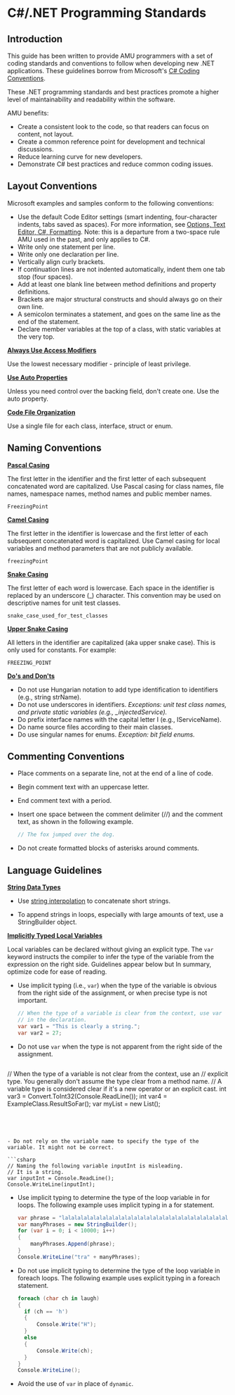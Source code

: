 # **C#/.NET Programming Standards**

## **Introduction**

This guide has been written to provide AMU programmers with a set of coding standards and conventions to follow when developing new .NET applications. These guidelines borrow from Microsoft's  [C# Coding Conventions](https://docs.microsoft.com/en-us/dotnet/csharp/programming-guide/inside-a-program/coding-conventions).

These .NET programming standards and best practices promote a higher level of maintainability and readability within the software.

AMU benefits:

- Create a consistent look to the code, so that readers can focus on content, not layout.
- Create a common reference point for development and technical discussions.
- Reduce learning curve for new developers.
- Demonstrate C# best practices and reduce common coding issues.



## Layout Conventions

Microsoft examples and samples conform to the following conventions:

- Use the default Code Editor settings (smart indenting, four-character indents, tabs saved as spaces). For more information, see [Options, Text Editor, C#, Formatting](https://docs.microsoft.com/en-us/visualstudio/ide/reference/options-text-editor-csharp-formatting).  Note: this is a departure from a two-space rule AMU used in the past, and only applies to C#.
- Write only one statement per line.
- Write only one declaration per line.
- Vertically align curly brackets.
- If continuation lines are not indented automatically, indent them one tab stop (four spaces).
- Add at least one blank line between method definitions and property definitions.
- Brackets are major structural constructs and should always go on their own line.
- A semicolon terminates a statement, and goes on the same line as the end of the statement.
- Declare member variables at the top of a class, with static variables at the very top.

**<u>Always Use Access Modifiers</u>**

Use the lowest necessary modifier - principle of least privilege.

**<u>Use Auto Properties</u>**

Unless you need control over the backing field, don't create one. Use the auto property.

**<u>Code File Organization</u>**

Use a single file for each class, interface, struct or enum.



## Naming Conventions

**<u>Pascal Casing</u>**

The first letter in the identifier and the first letter of each subsequent concatenated word are capitalized. Use Pascal casing for class names, file names, namespace names, method names and public member names.

`FreezingPoint	`

**<u>Camel Casing</u>**

The first letter in the identifier is lowercase and the first letter of each subsequent concatenated word is capitalized. Use Camel casing for local variables and method parameters that are not publicly available.

`freezingPoint`

**<u>Snake Casing</u>**

The first letter of each word is lowercase. Each space in the identifier is replaced by an underscore (_) character. This convention may be used on descriptive names for unit test classes.

`snake_case_used_for_test_classes`

**<u>Upper Snake Casing</u>**

All letters in the identifier are capitalized (aka upper snake case). This is only used for constants. For example:

`FREEZING_POINT`

**<u>Do's and Don'ts</u>** 

- Do not use Hungarian notation to add type identification to identifiers (e.g., string strName).
- Do not use underscores in identifiers. *Exceptions: unit test class names, and private static variables* *(e.g., _injectedService).*
- Do prefix interface names with the capital letter I (e.g., IServiceName).
- Do name source files according to their main classes.
- Do use singular names for enums. *Exception: bit field enums.*



## Commenting Conventions

- Place comments on a separate line, not at the end of a line of code.

- Begin comment text with an uppercase letter.

- End comment text with a period.

- Insert one space between the comment delimiter (//) and the comment text, as shown in the following example.

  ```csharp
  // The fox jumped over the dog.
  ```

- Do not create formatted blocks of asterisks around comments.

  

## Language Guidelines

**<u>String Data Types</u>**

- Use [string interpolation](https://docs.microsoft.com/en-us/dotnet/csharp/language-reference/tokens/interpolated) to concatenate short strings.

- To append strings in loops, especially with large amounts of text, use a StringBuilder object.

  

<u>**Implicitly Typed Local Variables**</u>

Local variables can be declared without giving an explicit type. The `var` keyword instructs the compiler to infer the type of the variable from the expression on the right side. Guidelines appear below but In summary, optimize code for ease of reading.

- Use implicit typing (i.e., `var`) when the type of the variable is obvious from the right side of the assignment, or when precise type is not important.

   ```csharp
   // When the type of a variable is clear from the context, use var
   // in the declaration.
   var var1 = "This is clearly a string.";
   var var2 = 27;
   ```




- Do not use `var` when the type is not apparent from the right side of the assignment.

  ```csharp
// When the type of a variable is not clear from the context, use an
// explicit type. You generally don't assume the type clear from a method name.
// A variable type is considered clear if it's a new operator or an explicit cast.
int var3 = Convert.ToInt32(Console.ReadLine());
int var4 = ExampleClass.ResultSoFar();
var myList = new List<string>();
  ```




- Do not rely on the variable name to specify the type of the variable. It might not be correct.

  ```csharp
  // Naming the following variable inputInt is misleading.
  // It is a string.
  var inputInt = Console.ReadLine();
  Console.WriteLine(inputInt);
  ```

  

- Use implicit typing to determine the type of the loop variable in for loops. The following example uses implicit typing in a for statement.

  ```csharp
  var phrase = "lalalalalalalalalalalalalalalalalalalalalalalalalalalalalala";
  var manyPhrases = new StringBuilder();
  for (var i = 0; i < 10000; i++)
  {
      manyPhrases.Append(phrase);
  }
  Console.WriteLine("tra" + manyPhrases);
  ```

  

- Do not use implicit typing to determine the type of the loop variable in foreach loops. The following example uses explicit typing in a foreach statement.

  ```csharp
  foreach (char ch in laugh)
  {
    if (ch == 'h')
    {
        Console.Write("H");
    }
    else
    {
        Console.Write(ch);
    }
  }
  Console.WriteLine();
  ```

  

- Avoid the use of `var` in place of `dynamic`.